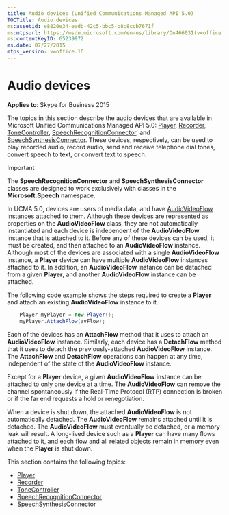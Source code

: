 ```yaml
---
title: Audio devices (Unified Communications Managed API 5.0)
TOCTitle: Audio devices
ms:assetid: e8820e34-eadb-42c5-bbc5-b8c8ccb7671f
ms:mtpsurl: https://msdn.microsoft.com/en-us/library/Dn466031(v=office.16)
ms:contentKeyID: 65239972
ms.date: 07/27/2015
mtps_version: v=office.16
---
```


# Audio devices

**Applies to**: Skype for Business 2015

The topics in this section describe the audio devices that are available in Microsoft Unified Communications Managed API 5.0: [Player](https://docs.microsoft.com/dotnet/api/microsoft.rtc.collaboration.audiovideo.player?view=ucma-api), [Recorder](https://docs.microsoft.com/dotnet/api/microsoft.rtc.collaboration.audiovideo.recorder?view=ucma-api), [ToneController](https://docs.microsoft.com/dotnet/api/microsoft.rtc.collaboration.audiovideo.tonecontroller?view=ucma-api), [SpeechRecognitionConnector](https://docs.microsoft.com/dotnet/api/microsoft.rtc.collaboration.audiovideo.speechrecognitionconnector?view=ucma-api), and [SpeechSynthesisConnector](https://docs.microsoft.com/dotnet/api/microsoft.rtc.collaboration.audiovideo.speechsynthesisconnector?view=ucma-api). These devices, respectively, can be used to play recorded audio, record audio, send and receive telephone dial tones, convert speech to text, or convert text to speech.

> [!IMPORTANT]
> The **SpeechRecognitionConnector** and **SpeechSynthesisConnector** classes are designed to work exclusively with classes in the **Microsoft.Speech** namespace.

In UCMA 5.0, devices are users of media data, and have [AudioVideoFlow](https://docs.microsoft.com/dotnet/api/microsoft.rtc.collaboration.audiovideo.audiovideoflow?view=ucma-api) instances attached to them. Although these devices are represented as properties on the **AudioVideoFlow** class, they are not automatically instantiated and each device is independent of the **AudioVideoFlow** instance that is attached to it. Before any of these devices can be used, it must be created, and then attached to an **AudioVideoFlow** instance. Although most of the devices are associated with a single **AudioVideoFlow** instance, a **Player** device can have multiple **AudioVideoFlow** instances attached to it. In addition, an **AudioVideoFlow** instance can be detached from a given **Player**, and another **AudioVideoFlow** instance can be attached.

The following code example shows the steps required to create a **Player** and attach an existing **AudioVideoFlow** instance to it.

```csharp
    Player myPlayer = new Player();
    myPlayer.AttachFlow(avFlow);
```

Each of the devices has an **AttachFlow** method that it uses to attach an **AudioVideoFlow** instance. Similarly, each device has a **DetachFlow** method that it uses to detach the previously-attached **AudioVideoFlow** instance. The **AttachFlow** and **DetachFlow** operations can happen at any time, independent of the state of the **AudioVideoFlow** instance.

Except for a **Player** device, a given **AudioVideoFlow** instance can be attached to only one device at a time. The **AudioVideoFlow** can remove the channel spontaneously if the Real-Time Protocol (RTP) connection is broken or if the far end requests a hold or renegotiation.

When a device is shut down, the attached **AudioVideoFlow** is not automatically detached. The **AudioVideoFlow** remains attached until it is detached. The **AudioVideoFlow** must eventually be detached, or a memory leak will result. A long-lived device such as a **Player** can have many flows attached to it, and each flow and all related objects remain in memory even when the **Player** is shut down.

This section contains the following topics:

- [Player](player.md)
- [Recorder](recorder.md)
- [ToneController](tonecontroller.md)
- [SpeechRecognitionConnector](speechrecognitionconnector.md)
- [SpeechSynthesisConnector](speechsynthesisconnector.md)


